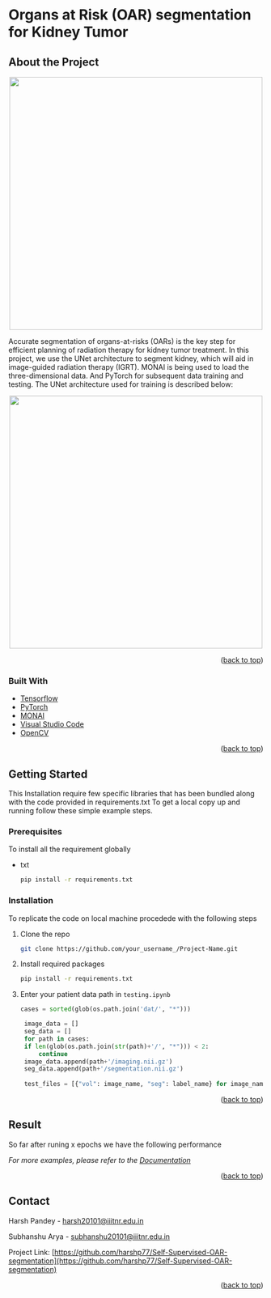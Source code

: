 # Organs at Risk (OAR) segmentation for Kidney Tumor

## About the Project
<a name="readme-top"></a>

<p align="center">
<img src="https://user-images.githubusercontent.com/76595496/197849478-a415a116-0340-4174-adff-b36b4d5b9b20.png" width="500">
</p>

Accurate segmentation of organs-at-risks (OARs) is the key step for efficient planning of radiation therapy for kidney tumor treatment. In this project, we use the UNet architecture to segment kidney, which will aid in image-guided radiation therapy (IGRT). MONAI is being used to load the three-dimensional data. And PyTorch for subsequent data training and testing. The UNet architecture used for training is described below:

<p align="center">
<img src="https://user-images.githubusercontent.com/76595496/197985285-42962425-a905-4172-8ffb-40da68f5d778.png" width="500">
</p>

<p align="right">(<a href="#readme-top">back to top</a>)</p>

### Built With


* [Tensorflow](https://www.tensorflow.org/)
* [PyTorch](https://pytorch.org/)
* [MONAI](https://monai.io/)
* [Visual Studio Code](https://code.visualstudio.com/)
* [OpenCV](https://opencv.org/)

<p align="right">(<a href="#readme-top">back to top</a>)</p>


<!-- GETTING STARTED -->
## Getting Started

This Installation require few specific libraries that has been bundled along with the code provided in requirements.txt
To get a local copy up and running follow these simple example steps.

### Prerequisites

To install all the requirement globally
* txt
  ```sh
  pip install -r requirements.txt
  ```

### Installation

To replicate the code on local machine procedede with the following steps

1. Clone the repo
   ```sh
   git clone https://github.com/your_username_/Project-Name.git
   ```
2. Install required packages
   ```sh
   pip install -r requirements.txt
   ```
3. Enter your patient data path in `testing.ipynb`
   ```python
   cases = sorted(glob(os.path.join('dat/', "*")))

    image_data = []
    seg_data = []
    for path in cases:
    if len(glob(os.path.join(str(path)+'/', "*"))) < 2:
        continue
    image_data.append(path+'/imaging.nii.gz')
    seg_data.append(path+'/segmentation.nii.gz')
    
    test_files = [{"vol": image_name, "seg": label_name} for image_name,label_name in zip(image_data, seg_data)]
   ```

<p align="right">(<a href="#readme-top">back to top</a>)</p>



<!-- USAGE EXAMPLES -->
## Result

So far after runing x epochs we have the following performance



_For more examples, please refer to the [Documentation](https://example.com)_

<p align="right">(<a href="#readme-top">back to top</a>)</p>

## Contact

Harsh Pandey - harsh20101@iiitnr.edu.in         

Subhanshu Arya - subhanshu20101@iiitnr.edu.in

Project Link: [https://github.com/harshp77/Self-Supervised-OAR-segmentation](https://github.com/harshp77/Self-Supervised-OAR-segmentation)

<p align="right">(<a href="#readme-top">back to top</a>)</p>
